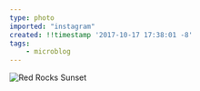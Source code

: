 ```yaml
---
type: photo
imported: "instagram"
created: !!timestamp '2017-10-17 17:38:01 -8'
tags:
    - microblog
---
```

![Red Rocks Sunset](/media/images/photos/2017/10/1be9e087a74ca138fabc2562d8a101d4.jpg)

